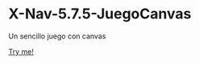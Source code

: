 # X-Nav-5.7.5-JuegoCanvas
Un sencillo juego con canvas

[Try me!](https://aubedac.github.io/X-Nav-5.7.6-JuegoCanvas)
